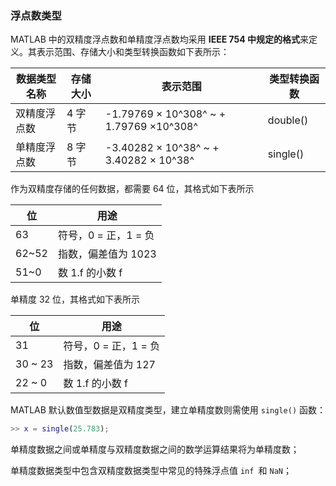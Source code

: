### 浮点数类型

MATLAB 中的双精度浮点数和单精度浮点数均采用 **IEEE 754 中规定的格式**来定义。其表示范围、存储大小和类型转换函数如下表所示：

| 数据类型名称 | 存储大小 | 表示范围                                 | 类型转换函数 |
| ------------ | -------- | ---------------------------------------- | ------------ |
| 双精度浮点数 | 4 字节   | -1.79769 × 10^308^  ~ + 1.79769 ×10^308^ | double()     |
| 单精度浮点数 | 8 字节   | -3.40282 × 10^38^ ~ + 3.40282 × 10^38^   | single()     |

作为双精度存储的任何数据，都需要 64 位，其格式如下表所示

| 位    | 用途                 |
| ----- | -------------------- |
| 63    | 符号，0 = 正，1 = 负 |
| 62~52 | 指数，偏差值为 1023  |
| 51~0  | 数 1.f 的小数 f      |

单精度 32 位，其格式如下表所示

| 位      | 用途                 |
| ------- | -------------------- |
| 31      | 符号，0 = 正，1 = 负 |
| 30 ~ 23 | 指数，偏差值为 127   |
| 22 ~ 0  | 数 1.f 的小数 f      |

MATLAB 默认数值型数据是双精度类型，建立单精度数则需使用 `single()` 函数：

```matlab
>> x = single(25.783);
```

单精度数据之间或单精度与双精度数据之间的数学运算结果将为单精度数；

单精度数据类型中包含双精度数据类型中常见的特殊浮点值 `inf `和 `NaN`；